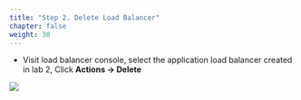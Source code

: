 ```yaml
---
title: "Step 2. Delete Load Balancer"
chapter: false
weight: 30
---
```


* Visit load balancer console, select the application load balancer created in lab 2, Click **Actions -> Delete**

![](/images/clean-2.png)